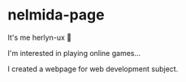 # nelmida-page
It's me herlyn-ux 👀 

I'm interested in playing online games...

I created a webpage for web development subject.

